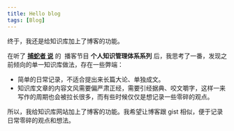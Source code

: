```yaml
---
title: Hello blog
tags: [Blog]
---
```


终于，我还是给知识库加上了博客的功能。

在听了 [**捕蛇者 ‪ 说**](https://podcasts.apple.com/cn/podcast/%E6%8D%95%E8%9B%87%E8%80%85%E8%AF%B4/id1471299491) 的 ‬ 播客节目 **个人知识管理体系系列** 后，我思考了一番，发现之前倾向的单一知识库做法，存在一些弊端：

- 简单的日常记录，不适合提出来长篇大论、单独成文。
- 知识库文章的内容文风需要偏严肃正经，需要引经据典、咬文嚼字，这样一来写作的周期也会被拉长很多，而有些时候仅仅是想记录一些零碎的观点。

所以，我给知识库网站加上了博客的功能。我希望让博客跟 gist 相似，便于记录日常零碎的观点和想法。
